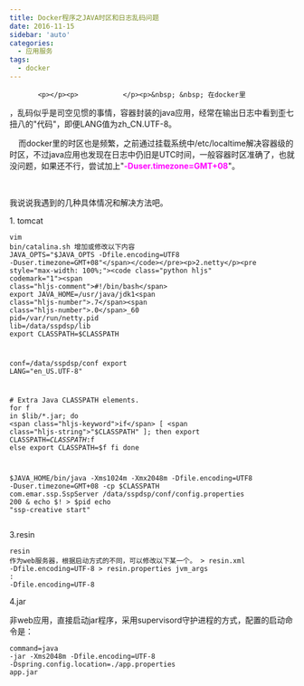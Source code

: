 ```yaml
---
title: Docker程序之JAVA时区和日志乱码问题
date: 2016-11-15
sidebar: 'auto'
categories:
  - 应用服务
tags:
  - docker
---
```


           <p></p><p>           </p><p>&nbsp; &nbsp; 在docker里
，乱码似乎是司空见惯的事情，容器封装的java应用，经常在输出日志中看到歪七扭八的"代码"，即便LANG值为zh_CN.UTF-8。</p><p>&nbsp; &nbsp; 而docker里的时区也是频繁，之前通过挂载系统中/etc/localtime解决容器级的时区，不过java应用也发现在日志中仍旧是UTC时间，一般容器时区准确了，也就没问题，如果还不行，尝试加上"<b><font color="#ff00ff">-Duser.timezone=GMT+08</font></b>"。</p><p><br></p><p>我说说我遇到的几种具体情况和解决方法吧。</p><p>1. tomcat</p><pre style="max-width: 100%;"><code class="python hljs" codemark="1">vim bin/catalina.sh
增加或修改以下内容
JAVA_OPTS=<span class="hljs-string">"$JAVA_OPTS -Dfile.encoding=UTF8 -Duser.timezone=GMT+08"</span></code></pre><p>2.netty</p><pre style="max-width: 100%;"><code class="python hljs" codemark="1"><span class="hljs-comment">#!/bin/bash</span>
export JAVA_HOME=/usr/java/jdk1<span class="hljs-number">.7</span><span class="hljs-number">.0</span>_60
pid=/var/run/netty.pid
lib=/data/sspdsp/lib
export CLASSPATH=$CLASSPATH

conf=/data/sspdsp/conf
export LANG=<span class="hljs-string">"en_US.UTF-8"</span>

<span class="hljs-comment"># Extra Java CLASSPATH elements. </span>
<span class="hljs-keyword">for</span> f <span class="hljs-keyword">in</span> $lib/*.jar; do
  <span class="hljs-keyword">if</span> [ <span class="hljs-string">"$CLASSPATH"</span> ]; then
    export CLASSPATH=$CLASSPATH:$f
  <span class="hljs-keyword">else</span>
    export CLASSPATH=$f
  fi
done

$JAVA_HOME/bin/java -Xms1024m -Xmx2048m -Dfile.encoding=UTF8 -Duser.timezone=GMT+<span class="hljs-number">08</span> -cp $CLASSPATH com.emar.ssp.SspServer /data/sspdsp/conf/config.properties <span class="hljs-number">200</span> &amp;
echo $! &gt; $pid 
echo <span class="hljs-string">"ssp-creative start"</span>
</code></pre><p>3.resin</p><pre style="max-width: 100%;"><code class="bash hljs" codemark="1">resin 作为web服务器，根据启动方式的不同，可以修改以下某一个。
&gt; resin.xml          <jvm-arg>-Dfile.encoding=UTF-8</jvm-arg>
&gt; resin.properties   jvm_args : -Dfile.encoding=UTF-8</code></pre><p>4.jar</p><p>非web应用，直接启动jar程序，采用supervisord守护进程的方式，配置的启动命令是：</p><pre style="max-width: 100%;"><code class="python hljs" codemark="1">command=java -jar -Xms2048m -Dfile.encoding=UTF<span class="hljs-number">-8 -Dspring.config.location=./app.properties app.jar</span></code></pre><p></p>
        <p><br></p>